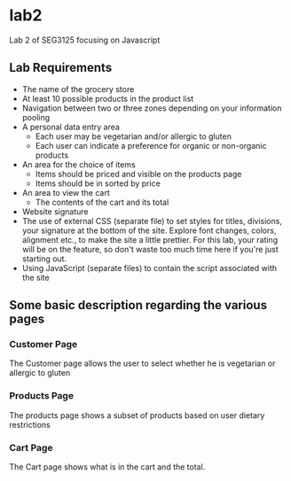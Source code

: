 # lab2
Lab 2 of SEG3125 focusing on Javascript <br>

## Lab Requirements

- The name of the grocery store
- At least 10 possible products in the product list
- Navigation between two or three zones depending on your information pooling
- A personal data entry area
    - Each user may be vegetarian and/or allergic to gluten
    - Each user can indicate a preference for organic or non-organic products
- An area for the choice of items
    - Items should be priced and visible on the products page
    - Items should be in sorted by price
- An area to view the cart
    - The contents of the cart and its total
- Website signature
- The use of external CSS (separate file) to set styles for titles, divisions, your signature at the bottom of the site. Explore font changes, colors, alignment etc., to make the site a little prettier. For this lab, your rating will be on the feature, so don't waste too much time here if you're just starting out.
- Using JavaScript (separate files) to contain the script associated with the site

## Some basic description regarding the various pages


### Customer Page

The Customer page allows the user to select whether he is vegetarian or allergic to gluten

### Products Page

The products page shows a subset of products based on user dietary restrictions

### Cart Page

The Cart page shows what is in the cart and the total.
